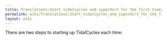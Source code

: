 ```yaml
---
title: Translations:Start tidalcycles and superdirt for the first time/16/en
permalink: wiki/Translations:Start_tidalcycles_and_superdirt_for_the_first_time/16/en/
layout: wiki
---
```


There are two steps to starting up TidalCycles each time:

